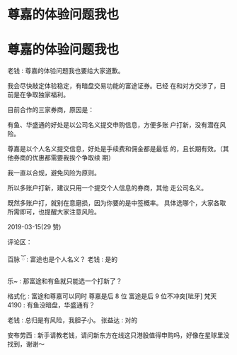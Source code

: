 # 尊嘉的体验问题我也

# 尊嘉的体验问题我也

老钱 : 尊嘉的体验问题我也要给大家道歉。

我会尽快敲定体验稳定，有暗盘交易功能的富途证券。已经 在和对方交涉了，目前是在争取独家福利。

目前合作的三家券商，原因是：

有鱼、华盛通的好处是以公司名义提交申购信息，方便多账 户打新，没有潜在风险。

尊嘉是以个人名义提交信息，好处是手续费和佣金都是最低 的，且长期有效。（其他券商的优惠都需要我挨个争取续 期）

我一直以合规，避免风险为原则。

所以多账户打新，建议只用一个提交个人信息的券商，其他 走公司名义。

既然多账户打，就别在意磨损，因为你要的是中签概率。 具体选哪个，大家各取所需即可，也提醒大家注意风险。

2019-03-15(29 赞)

评论区：

百脉 ོ : 富途也是个人名义？ 老钱 : 是的

乐~ : 那富途和有鱼就只能选一个打新了？

格式化 : 富途和尊嘉可以同时 尊嘉是后 8 位 富途是后 9 位不冲突[呲牙] 梵天 4190 : 有鱼没暗盘，华盛通有？

老钱 : 总归是有风险，我胆子小。 张益达 : 对的

安布劳西 : 新手请教老钱，请问新东方在线这只港股值得申购吗，好像在星球里没找到，谢谢～